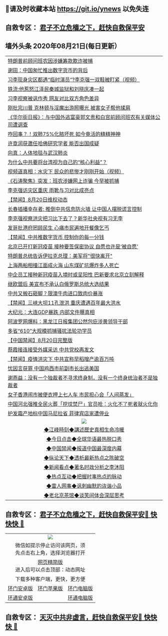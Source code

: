 ## 📩请及时收藏本站 https://git.io/ynews 以免失连</a>
## 自救专区： [君子不立危樯之下，赶快自救保平安 ](https://github.com/pwgy/td/blob/master/README.md)

## 墙外头条 2020年08月21日(每日更新）</a>

 <table>
<tr><td colspan="2" align="left"><a href="https://roloogay.xvhtf.cyou/?name=c1214390&key=krgexxuardvhjliu&from=gy2">特朗普前顾问班农因涉嫌筹款欺诈被捕</a></td></tr>
<tr><td colspan="2" align="left"><a href="https://roloogay.xvhtf.cyou/?name=c1214370&key=krgexxuardvhjliu&from=gy2">谢田：中国匆忙推出数字货币的背后</a></td></tr>
<tr><td colspan="2" align="left"><a href="https://roloogay.xvhtf.cyou/?name=c1214482&key=krgexxuardvhjliu&from=gy2">习李现身灾区都遇“临时演员”?李克强一双鞋被盯紧（视频）</a></td></tr>
<tr><td colspan="2" align="left"><a href="https://roloogay.xvhtf.cyou/?name=c1214461&key=krgexxuardvhjliu&from=gy2">铁流:他惹怒江泽民秦城监狱和刘晓庆凑一起</a></td></tr>
<tr><td colspan="2" align="left"><a href="https://roloogay.xvhtf.cyou/?name=c1214437&key=krgexxuardvhjliu&from=gy2">习李视察被讽作秀 网友对比双方角色差异</a></td></tr>
<tr><td colspan="2" align="left"><a href="https://roloogay.xvhtf.cyou/?name=c1214427&key=krgexxuardvhjliu&from=gy2">刚批完川普 克林顿与淫魔出游照曝光 被害女子帮他揉肩</a></td></tr>
<tr><td colspan="2" align="left"><a href="https://roloogay.xvhtf.cyou/?name=c1214405&key=krgexxuardvhjliu&from=gy2">《华尔街日报》：与中国外逃富豪郭文贵和白宫前顾问班农有关媒体公司遭调查</a></td></tr>
<tr><td colspan="2" align="left"><a href="https://roloogay.xvhtf.cyou/?name=c1214473&key=krgexxuardvhjliu&from=gy2">咋回事？！双肺75%化脓坏死 如今竟活的精精神神</a></td></tr>
<tr><td colspan="2" align="left"><a href="https://roloogay.xvhtf.cyou/?name=c1214466&key=krgexxuardvhjliu&from=gy2">许章润获邀任哈佛研究学者 能否出国成疑</a></td></tr>
<tr><td colspan="2" align="left"><a href="https://roloogay.xvhtf.cyou/?name=c1214455&key=krgexxuardvhjliu&from=gy2">向真：人体地毯与武汉肺炎</a></td></tr>
<tr><td colspan="2" align="left"><a href="https://roloogay.xvhtf.cyou/?name=c1214436&key=krgexxuardvhjliu&from=gy2">为什么中共要将台湾视为自己的“核心利益”？</a></td></tr>
<tr><td colspan="2" align="left"><a href="https://roloogay.xvhtf.cyou/?name=c1214465&key=krgexxuardvhjliu&from=gy2">视频道真相：水灾下  民众的悲惨才刚刚开始（视频）</a></td></tr>
<tr><td colspan="2" align="left"><a href="https://roloogay.xvhtf.cyou/?name=c1214389&key=krgexxuardvhjliu&from=gy2">《石涛聚焦》突发：班农涉嫌网上诈骗 今早被抓捕</a></td></tr>
<tr><td colspan="2" align="left"><a href="https://roloogay.xvhtf.cyou/?name=c1214401&key=krgexxuardvhjliu&from=gy2">李克强访灾区重庆 雨靴与习对比成亮点</a></td></tr>
<tr><td colspan="2" align="left"><a href="https://roloogay.xvhtf.cyou/?name=c1214468&key=krgexxuardvhjliu&from=gy2">【禁闻】8月20日维权动态</a></td></tr>
<tr><td colspan="2" align="left"><a href="https://roloogay.xvhtf.cyou/?name=c1214434&key=krgexxuardvhjliu&from=gy2">长春插播幸存者: 推倒中共信息防火墙 让中国人摆脱谎言控制</a></td></tr>
<tr><td colspan="2" align="left"><a href="https://roloogay.xvhtf.cyou/?name=c1214497&key=krgexxuardvhjliu&from=gy2">李克强视察洪灾把习比下去了？新华社央视有习无李</a></td></tr>
<tr><td colspan="2" align="left"><a href="https://roloogay.xvhtf.cyou/?name=c1214425&key=krgexxuardvhjliu&from=gy2">发哥批港府罔顾民生 心痛市民遍地开餐像乞丐</a></td></tr>
<tr><td colspan="2" align="left"><a href="https://roloogay.xvhtf.cyou/?name=c1214439&key=krgexxuardvhjliu&from=gy2">【禁闻】中共推数字货币 控制你的每一分钱</a></td></tr>
<tr><td colspan="2" align="left"><a href="https://roloogay.xvhtf.cyou/?name=c1214459&key=krgexxuardvhjliu&from=gy2">北京已开打新冠疫苗 接种要签保密协议 自愿也许是‘被自愿’</a></td></tr>
<tr><td colspan="2" align="left"><a href="https://roloogay.xvhtf.cyou/?name=c1214458&key=krgexxuardvhjliu&from=gy2">特朗普总统告诉伊拉克总理：美军将&quot;很快离开&quot;</a></td></tr>
<tr><td colspan="2" align="left"><a href="https://roloogay.xvhtf.cyou/?name=c1214435&key=krgexxuardvhjliu&from=gy2">上海两船相撞江面成火海 山东煤矿坑爆炸多人死亡</a></td></tr>
<tr><td colspan="2" align="left"><a href="https://roloogay.xvhtf.cyou/?name=c1214418&key=krgexxuardvhjliu&from=gy2">中企员工接种新冠疫苗入境时或呈阳性 巴新要求北京立刻解释</a></td></tr>
<tr><td colspan="2" align="left"><a href="https://roloogay.xvhtf.cyou/?name=c1214433&key=krgexxuardvhjliu&from=gy2">继欧盟后 美宣布不承认白俄罗斯总统大选结果</a></td></tr>
<tr><td colspan="2" align="left"><a href="https://roloogay.xvhtf.cyou/?name=c1214454&key=krgexxuardvhjliu&from=gy2">中共又搬石砸脚？限澳牛肉进口致肉价暴涨</a></td></tr>
<tr><td colspan="2" align="left"><a href="https://roloogay.xvhtf.cyou/?name=c1214470&key=krgexxuardvhjliu&from=gy2">【禁闻】三峡大坝11孔泄洪 重庆遭遇百年最大洪水</a></td></tr>
<tr><td colspan="2" align="left"><a href="https://roloogay.xvhtf.cyou/?name=c1214503&key=krgexxuardvhjliu&from=gy2">大纪元：大连GDP暴跌 内部文件曝真相</a></td></tr>
<tr><td colspan="2" align="left"><a href="https://roloogay.xvhtf.cyou/?name=c1214460&key=krgexxuardvhjliu&from=gy2">阿波罗网爆料：黑龙江日报集团公然包庇涉黄领导干部</a></td></tr>
<tr><td colspan="2" align="left"><a href="https://roloogay.xvhtf.cyou/?name=c1214480&key=krgexxuardvhjliu&from=gy2">多省“610”大规模抓捕骚扰法轮功学员</a></td></tr>
<tr><td colspan="2" align="left"><a href="https://roloogay.xvhtf.cyou/?name=c1214481&key=krgexxuardvhjliu&from=gy2">【中国禁闻】8月20日完整版</a></td></tr>
<tr><td colspan="2" align="left"><a href="https://roloogay.xvhtf.cyou/?name=c1214421&key=krgexxuardvhjliu&from=gy2">蔡霞接连接受外媒采访 中共党校再发文</a></td></tr>
<tr><td colspan="2" align="left"><a href="https://roloogay.xvhtf.cyou/?name=c1214469&key=krgexxuardvhjliu&from=gy2">【禁闻】疫情洪灾下 中共宣称早稻增产逾百万吨</a></td></tr>
<tr><td colspan="2" align="left"><a href="https://roloogay.xvhtf.cyou/?name=c1214400&key=krgexxuardvhjliu&from=gy2">忧因言获罪 中国鸡西市前副市长出逃美国</a></td></tr>
<tr><td colspan="2" align="left"><a href="https://roloogay.xvhtf.cyou/?name=c1214509&key=krgexxuardvhjliu&from=gy2">谢燕益：没有一个独裁者不寻求终身制，没有一个终身统治者不是独裁者</a></td></tr>
<tr><td colspan="2" align="left"><a href="https://roloogay.xvhtf.cyou/?name=c1214402&key=krgexxuardvhjliu&from=gy2">女子香港闹市被便衣押上七人车 市民担心会「人间蒸发」</a></td></tr>
<tr><td colspan="2" align="left"><a href="https://roloogay.xvhtf.cyou/?name=c1214504&key=krgexxuardvhjliu&from=gy2">中国河北强推全民火葬「挖坟焚尸」官员呛：火化不了死者就火化你</a></td></tr>
<tr><td colspan="2" align="left"><a href="https://roloogay.xvhtf.cyou/?name=c1214472&key=krgexxuardvhjliu&from=gy2">护发霜产地标中国马尼拉省 菲律宾店家遭停业</a></td></tr>

 <tr>
   <td colspan="2" align=center><img src="https://cdn.jsdelivr.net/gh/gyoupiodf/im1/jf-1.jpg"></td>
  </tr>
   <tr>
   <td colspan="2" align=center> 
<a href="https://xdihm.casa/oo.aspx?name=c922850&key=sdxhftoyfkhpuaxy&from=gy2&tag=9877">◆江峰時刻◆講述歷史真相生命冷暖</a><br/>
    </td>
  </tr>
   <tr>
   <td colspan="2" align=center> 
<a href="https://xdihm.casa/oo.aspx?name=c816850&key=sdxhftoyfkhpuaxy&from=gy2&tag=9877">◆今日点击◆全球华语最热脱口秀</a><br/>
    </td>
  </tr>
  <tr>
  <td colspan="2" align=center>
<a href="https://xdihm.casa/oo.aspx?name=c816860&key=sdxhftoyfkhpuaxy&from=gy2&tag=99733110">◆中国禁闻◆报道中国最深度内幕</a><br/>
   </tr>
  <tr>
     <td colspan="2" align=center>
<a href="https://xdihm.casa/oo.aspx?name=c816855&key=sdxhftoyfkhpuaxy&from=gy2&tag=997110">◆纵论天下◆透析最新热点之陈破空</a><br/>
   </tr>
   <tr>
      <td colspan="2" align=center>
<a href="https://xdihm.casa/oo.aspx?name=c838308&key=sdxhftoyfkhpuaxy&from=gy2&tag=9973110">◆新闻看点◆著名时政分析之李沐阳</a><br/>
   </tr>
   <tr>
     <td colspan="2" align=center>
<a href="https://xdihm.casa/oo.aspx?name=c816852&key=sdxhftoyfkhpuaxy&from=gy2&tag=9733110">◆热点互动◆把握时事热点的脉动</a><br/>
   </tr>
   <tr>
      <td colspan="2" align=center>
<a href="https://xdihm.casa/oo.aspx?name=c816694&key=sdxhftoyfkhpuaxy&from=gy2&tag=93310">◆雷人网事◆讽刺幽默的诙谐小品</a><br/>
   </tr>
   <tr>
    <td colspan="2" align=center>
<a href="https://xdihm.casa/oo.aspx?name=c816650&key=sdxhftoyfkhpuaxy&from=gy2&tag=9973110">◆老北京茶馆◆谈笑间体会深层思考</a><br/>
   </tr>
</table>

 ## 自救专区： [君子不立危樯之下，赶快自救保平安🍎 快快快 📩](https://github.com/pwgy/td/blob/master/README.md)
 
<table>
  <tr>
    <td colspan="3" align="center"><img src="https://cdn.jsdelivr.net/gh/opipe/up/oGate65.jpg"/></td>
  </tr>
  <tr>
    <td colspan="3" align="center">微信如提示停止访问该网页，须<br/>先点击右上角，选择浏览器打开</td>
  <tr>
  <tr>
    <td colspan="3" align="center"><a href="https://gitcdn.xyz/cdn/otiny/up/master/show005.htm">网页精简版</a><br/>进入后可以点击顶部：动态网址</td>
  </tr>
  <tr>
    <td colspan="3" align="center">下载多种客户端，更快，更方便</td>
  <tr>
  <tr>
    <td align="center"><a href="https://cdn.jsdelivr.net/gh/opipe/up/oGatea.apk">环门安卓版</a></td>
    <td align="center"><a href="https://x.co/odisk">环门苹果版</a></td>
    <td align="center"><a href="https://cdn.jsdelivr.net/gh/opipe/up/oGate.zip">环门电脑版</a></td>
  </tr>
  <tr>
    <td align="center"><a href="https://cdn.jsdelivr.net/gh/opipe/up/oPipe.apk">环通安卓版</a></td>
    <td align="center"></td>
    <td align="center"><a href="https://raw.githubusercontent.com/opipe/up/master/oPipe.zip">环通电脑版</a></td>
  </tr>
  
</table>


 ## 自救专区： [天灭中共非虚言，赶快自救保平安🍎 快快快 📩](https://github.com/pwgy/td/blob/master/README.md)

